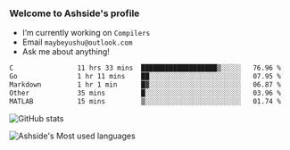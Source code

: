 ### Welcome to Ashside's profile

- I’m currently working on `Compilers`
- Email `maybeyushu@outlook.com`
- Ask me about anything!

<!--START_SECTION:waka-->

```txt
C                11 hrs 33 mins  ███████████████████▒░░░░░   76.96 %
Go               1 hr 11 mins    ██░░░░░░░░░░░░░░░░░░░░░░░   07.95 %
Markdown         1 hr 1 min      █▓░░░░░░░░░░░░░░░░░░░░░░░   06.87 %
Other            35 mins         █░░░░░░░░░░░░░░░░░░░░░░░░   03.96 %
MATLAB           15 mins         ▒░░░░░░░░░░░░░░░░░░░░░░░░   01.74 %
```

<!--END_SECTION:waka-->

![GitHub stats](https://github-readme-stats.vercel.app/api?username=Ashside)

![Ashside's Most used languages](https://github-readme-stats.vercel.app/api/top-langs/?username=Ashside&layout=compact&hide_border=true&langs_count=10)


